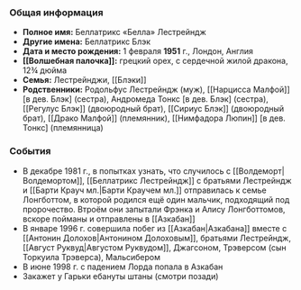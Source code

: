 ### Общая информация
- **Полное имя:** Беллатрикс «Белла» Лестрейндж
- **Другие имена:** Беллатрикс Блэк
- **Дата и место рождения:** 1 февраля **1951** г., Лондон, Англия
- **[[Волшебная палочка]]:** грецкий орех, с сердечной жилой дракона, 12¾ дюйма
- **Семья:** Лестрейнджи, [[Блэки]]
- **Родственники:** Родольфус Лестрейндж (муж), [[Нарцисса Малфой]] [в дев. Блэк] (сестра), Андромеда Тонкс [в дев. Блэк] (сестра), [[Регулус Блэк]] (двоюродный брат), [[Сириус Блэк]] (двоюродный брат), [[Драко Малфой]] (племянник), [[Нимфадора Люпин]] [в дев. Тонкс] (племянница)

### События
- В декабре 1981 г., в попытках узнать, что случилось с [[Волдеморт|Волдемортом]], [[Беллатрикс Лестрейндж]] с братьями Лестрейндж и [[Барти Крауч мл.|Барти Краучем мл.]] отправилась к семье Лонгботтом, в которой родился ещё один мальчик, подходящий под пророчество. Втроём они запытали Фрэнка и Алису Лонгботтомов, вскоре пойманы и отправлены в [[Азкабан]]
- В январе 1996 г. совершила побег из [[Азкабан|Азкабана]] вместе с [[Антонин Долохов|Антонином Долоховым]], братьями Лестрейндж, [[Август Руквуд|Августом Руквудом]], Джагсоном, Трэверсом (сын Торкуила Трэверса), Мальсибером
- В июне 1998 г. с падением Лорда попала в Азкабан
- Закажет у Гарьки ебануты штаны (смотри позади)